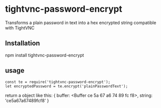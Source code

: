 # tightvnc-password-encrypt
Transforms a plain password in text into a hex encrypted string compatible with TightVNC

## Installation

npm install tightvnc-password-encrypt

## usage

```
const te = require('tightvnc-password-encrypt');
let encryptedPassword = te.encrypt('plainPasswordText');
```

return a object like this: 
{ buffer: <Buffer ce 5a 67 a6 74 89 fc f8>,  string: 'ce5a67a67489fcf8' }
